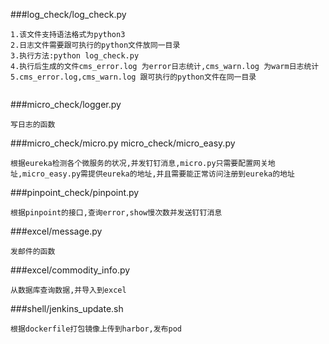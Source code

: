 ###log_check/log_check.py
```
1.该文件支持语法格式为python3 
2.日志文件需要跟可执行的python文件放同一目录 
3.执行方法:python log_check.py 
4.执行后生成的文件cms_error.log 为error日志统计,cms_warn.log 为warm日志统计 
5.cms_error.log,cms_warn.log 跟可执行的python文件在同一目录
 
```
###micro_check/logger.py
```
写日志的函数

```
###micro_check/micro.py micro_check/micro_easy.py
```
根据eureka检测各个微服务的状况,并发钉钉消息,micro.py只需要配置网关地址,micro_easy.py需提供eureka的地址,并且需要能正常访问注册到eureka的地址
```

###pinpoint_check/pinpoint.py
```
根据pinpoint的接口,查询error,show慢次数并发送钉钉消息

```
###excel/message.py
```
发邮件的函数
```

###excel/commodity_info.py
```
从数据库查询数据,并导入到excel
```

###shell/jenkins_update.sh
```
根据dockerfile打包镜像上传到harbor,发布pod
```